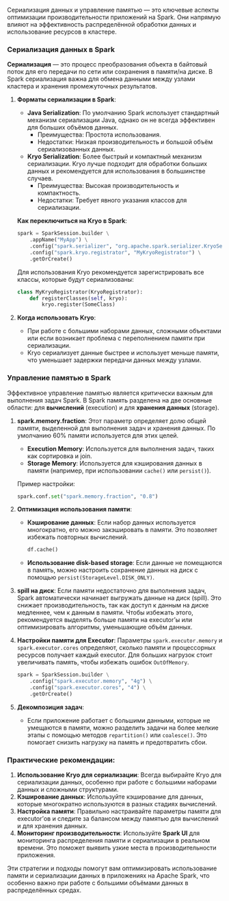 Сериализация данных и управление памятью — это ключевые аспекты оптимизации производительности приложений на Spark. Они напрямую влияют на эффективность распределённой обработки данных и использование ресурсов в кластере.

### Сериализация данных в Spark

**Сериализация** — это процесс преобразования объекта в байтовый поток для его передачи по сети или сохранения в памяти/на диске. В Spark сериализация важна для обмена данными между узлами кластера и хранения промежуточных результатов.

1. **Форматы сериализации в Spark**:
   - **Java Serialization**: По умолчанию Spark использует стандартный механизм сериализации Java, однако он не всегда эффективен для больших объёмов данных.
     - Преимущества: Простота использования.
     - Недостатки: Низкая производительность и большой объём сериализованных данных.
   - **Kryo Serialization**: Более быстрый и компактный механизм сериализации. Kryo лучше подходит для обработки больших данных и рекомендуется для использования в большинстве случаев.
     - Преимущества: Высокая производительность и компактность.
     - Недостатки: Требует явного указания классов для сериализации.
   
   **Как переключиться на Kryo в Spark**:
   ```python
   spark = SparkSession.builder \
       .appName("MyApp") \
       .config("spark.serializer", "org.apache.spark.serializer.KryoSerializer") \
       .config("spark.kryo.registrator", "MyKryoRegistrator") \
       .getOrCreate()
   ```

   Для использования Kryo рекомендуется зарегистрировать все классы, которые будут сериализованы:
   ```python
   class MyKryoRegistrator(KryoRegistrator):
       def registerClasses(self, kryo):
           kryo.register(SomeClass)
   ```

2. **Когда использовать Kryo**:
   - При работе с большими наборами данных, сложными объектами или если возникает проблема с переполнением памяти при сериализации.
   - Kryo сериализует данные быстрее и использует меньше памяти, что уменьшает задержки передачи данных между узлами.

### Управление памятью в Spark

Эффективное управление памятью является критически важным для выполнения задач Spark. В Spark память разделена на две основные области: для **вычислений** (execution) и для **хранения данных** (storage).

1. **spark.memory.fraction**:
   Этот параметр определяет долю общей памяти, выделенной для выполнения задач и хранения данных. По умолчанию 60% памяти используется для этих целей.
   - **Execution Memory**: Используется для выполнения задач, таких как сортировка и join.
   - **Storage Memory**: Используется для кэширования данных в памяти (например, при использовании `cache()` или `persist()`).

   Пример настройки:
   ```python
   spark.conf.set("spark.memory.fraction", "0.8")
   ```

2. **Оптимизация использования памяти**:
   - **Кэширование данных**: Если набор данных используется многократно, его можно закэшировать в памяти. Это позволяет избежать повторных вычислений.
     ```python
     df.cache()
     ```
   - **Использование disk-based storage**: Если данные не помещаются в память, можно настроить сохранение данных на диск с помощью `persist(StorageLevel.DISK_ONLY)`.

3. **spill на диск**:
   Если памяти недостаточно для выполнения задач, Spark автоматически начинает выгружать данные на диск (spill). Это снижает производительность, так как доступ к данным на диске медленнее, чем к данным в памяти. Чтобы избежать этого, рекомендуется выделять больше памяти на executor’ы или оптимизировать алгоритмы, уменьшающие объём данных.

4. **Настройки памяти для Executor**:
   Параметры `spark.executor.memory` и `spark.executor.cores` определяют, сколько памяти и процессорных ресурсов получает каждый executor. Для больших нагрузок стоит увеличивать память, чтобы избежать ошибок `OutOfMemory`.
   ```python
   spark = SparkSession.builder \
       .config("spark.executor.memory", "4g") \
       .config("spark.executor.cores", "4") \
       .getOrCreate()
   ```

5. **Декомпозиция задач**:
   - Если приложение работает с большими данными, которые не умещаются в памяти, можно разделить задачи на более мелкие этапы с помощью методов `repartition()` или `coalesce()`. Это помогает снизить нагрузку на память и предотвратить сбои.

### Практические рекомендации:

1. **Использование Kryo для сериализации**: Всегда выбирайте Kryo для сериализации данных, особенно при работе с большими наборами данных и сложными структурами.
2. **Кэширование данных**: Используйте кэширование для данных, которые многократно используются в разных стадиях вычислений.
3. **Настройка памяти**: Правильно настраивайте параметры памяти для executor’ов и следите за балансом между памятью для вычислений и для хранения данных.
4. **Мониторинг производительности**: Используйте **Spark UI** для мониторинга распределения памяти и сериализации в реальном времени. Это поможет выявить узкие места в производительности приложения.

Эти стратегии и подходы помогут вам оптимизировать использование памяти и сериализации данных в приложениях на Apache Spark, что особенно важно при работе с большими объёмами данных в распределённых средах.